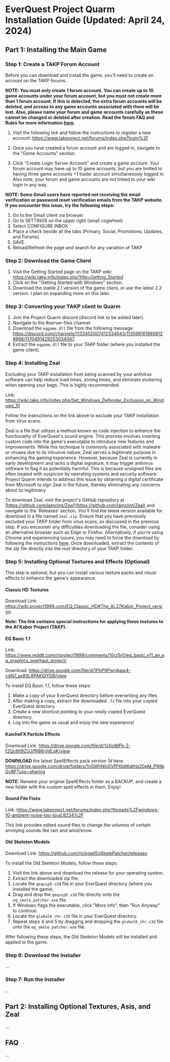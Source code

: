 ﻿# EverQuest Project Quarm Installation Guide (Updated: April 24, 2024)


## Part 1: Installing the Main Game


### Step 1: Create a TAKP Forum Account
Before you can download and install the game, you'll need to create an account on the TAKP forums.


**NOTE: You must only create 1 forum account. You can create up to 10 game accounts under your forum account, but you must not create more than 1 forum account. If this is detected, the extra forum accounts will be deleted, and access to any game accounts associated with them will be lost. Also, please name your forum and game accounts carefully as these cannot be changed or deleted after creation. Read the forum FAQ and Rules for more information [here](https://www.takproject.net/forums/index.php?forums/server-info.90/).**


1. Visit the following link and follow the instructions to register a new account: https://www.takproject.net/forums/index.php?login%2F


2. Once you have created a forum account and are logged in, navigate to the "Game Accounts" section.


3. Click "Create Login Server Account" and create a game account. Your forum account may have up to 10 game accounts, but you are limited to having three game accounts +1 trader account simultaneously logged in. Also note, your forum and game accounts are not linked to your wiki login in any way.


**NOTE: Some Gmail users have reported not receiving the email verification or password reset verification emails from the TAKP website. If you encounter this issue, try the following steps:**


1. Go to the Gmail client via browser
2. Go to SETTINGS on the upper right (small cogwheel)
3. Select CONFIGURE INBOX
4. Place a check beside all the tabs (Primary, Social, Promotions, Updates, and Forums)
5. SAVE
6. Reload/Refresh the page and search for any variation of TAKP


### Step 2: Download the Game Client
1. Visit the Getting Started page on the TAKP wiki: https://wiki.takp.info/index.php?title=Getting_Started
2. Click on the "Getting Started with Windows" section.
3. Download the stable 2.1 version of the game client, or use the latest 2.2 version. I plan on expanding more on this later.


### Step 3: Converting your TAKP client to Quarm
1. Join the Project Quarm discord (discord link to be added later).
2. Navigate to the #server-files channel.
3. Download the `eqgame.dll` file from the following message: https://discord.com/channels/1133452007412334643/1135981619858128998/1170491429253034047
4. Extract the `eqgame.dll` file to your TAKP folder (where you installed the game client).


### Step 4: Installing Zeal
Excluding your TAKP installation from being scanned by your antivirus software can help reduce load times, zoning times, and eliminate stuttering when opening your bags. This is highly recommended.


Link: https://wiki.takp.info/index.php/Set_Windows_Defender_Exclusion_on_Windows_10


Follow the instructions on the link above to exclude your TAKP installation from virus scans.


Zeal is a file that utilizes a method known as code injection to enhance the functionality of EverQuest's sound engine. This process involves inserting custom code into the game's executable to introduce new features and improvements. While this technique is commonly associated with malware or viruses due to its intrusive nature, Zeal serves a legitimate purpose in enhancing the gaming experience. However, because Zeal is currently in early development and lacks a digital signature, it may trigger antivirus software to flag it as potentially harmful. This is because unsigned files are often treated with suspicion by operating systems and security software. Project Quarm intends to address this issue by obtaining a digital certificate from Microsoft to sign Zeal in the future, thereby eliminating any concerns about its legitimacy.


To download Zeal, visit the project's GitHub repository at [https://github.com/iamclint/Zeal](https://github.com/iamclint/Zeal) and navigate to the 'Releases' section. You'll find the latest version available for download in a file named `zeal.zip`. Ensure that you have previously excluded your TAKP folder from virus scans, as discussed in the previous step. If you encounter any difficulties downloading the file, consider using an alternative browser such as Edge or Firefox. Alternatively, if you're using Chrome and experiencing issues, you may need to force the download by following the instructions [here](https://www.autodesk.com/support/technical/article/caas/sfdcarticles/sfdcarticles/This-file-is-dangerous-so-Chrome-has-blocked-it-message-received-when-downloading-ZIP-files-from-BIM-360-Team.html). Once downloaded, extract the contents of the zip file directly into the root directory of your TAKP folder.


### Step 5: Installing Optional Textures and Effects (Optional)
This step is optional, but you can install various texture packs and visual effects to enhance the game's appearance.


#### Classic HD Textures
Download Link: https://wiki.project1999.com/EQ_Classic_HD#The_Al.27Kabor_Project_version:


**Note: The link contains special instructions for applying these textures to the Al'Kabor Project (TAKP).**


#### EQ Basic 1.1
Link: https://www.reddit.com/r/project1999/comments/10rz5r0/eq_basic_v11_an_eq_graphics_overhaul_project/


Download: https://drive.google.com/file/d/1PbP9Pwnjkaw4-cgN7_as8SL8PAKQlYGB/view


To install EQ Basic 1.1, follow these steps:


1. Make a copy of your EverQuest directory before overwriting any files.
2. After making a copy, extract the downloaded `.7z` file into your copied EverQuest directory.
3. Create a new shortcut pointing to your newly copied EverQuest directory.
4. Log into the game as usual and enjoy the new experience!


#### KaichoFX Particle Effects
Download Link: https://drive.google.com/file/d/1zXoiMFk-Z-f2Qc6tI9ZUJjfR98rVdLoK/view


**DOWNLOAD** the latest SpellEffects pack _version 1d_ here: https://drive.google.com/drive/folders/1nSWhNloSVfPXb8Kdthb20pM_P99bGvBF?usp=sharing


**NOTE:** Rename your original SpellEffects folder as a BACKUP, and create a new folder with the custom spell effects in them. Enjoy!


#### Sound File Fixes
Link: https://www.takproject.net/forums/index.php?threads%2Fwindows-10-ambient-noise-too-loud.8234%2F


This link provides edited sound files to change the volumes of certain annoying sounds like rain and wind/snow.


#### Old Skeleton Models
Download Link: https://github.com/nickgal/EqSkelePatcher/releases


To install the Old Skeleton Models, follow these steps:


1. Visit the link above and download the release for your operating system.
2. Extract the downloaded zip file.
3. Locate the `gequip5.s3d` file in your EverQuest directory (where you installed the game).
4. Drag and drop the `gequip5.s3d` file directly onto the `eq_skele_patcher.exe` file.
5. If Windows flags the executable, click "More Info", then "Run Anyway" to continue.
6. Locate the `global6_chr.s3d` file in your EverQuest directory.
7. Repeat steps 4 and 5 by dragging and dropping the `global6_chr.s3d` file onto the `eq_skele_patcher.exe` file.


After following these steps, the Old Skeleton Models will be installed and applied to the game.


### Step 6: Download the Installer
...


### Step 7: Run the Installer
...


## Part 2: Installing Optional Textures, Asis, and Zeal


...


## FAQ


...
